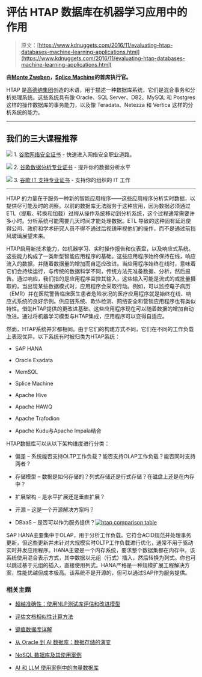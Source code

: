 # 评估 HTAP 数据库在机器学习应用中的作用

> 原文：[https://www.kdnuggets.com/2016/11/evaluating-htap-databases-machine-learning-applications.html](https://www.kdnuggets.com/2016/11/evaluating-htap-databases-machine-learning-applications.html)

**由[Monte Zweben](https://www.linkedin.com/in/mzweben)，[Splice Machine](http://www.splicemachine.com/)的首席执行官。**

HTAP 是[高德纳集团](https://www.gartner.com/doc/2657815/hybrid-transactionanalytical-processing-foster-opportunities)创造的术语，用于描述一种数据库系统，它们是混合事务和分析处理系统。这些系统具有像 Oracle、SQL Server、DB2、MySQL 和 Postgres 这样的操作数据库的事务能力，以及像 Teradata、Netezza 和 Vertica 这样的分析系统的能力。

* * *

## 我们的三大课程推荐

![](../Images/0244c01ba9267c002ef39d4907e0b8fb.png) 1\. [谷歌网络安全证书](https://www.kdnuggets.com/google-cybersecurity) - 快速进入网络安全职业道路。

![](../Images/e225c49c3c91745821c8c0368bf04711.png) 2\. [谷歌数据分析专业证书](https://www.kdnuggets.com/google-data-analytics) - 提升你的数据分析水平

![](../Images/0244c01ba9267c002ef39d4907e0b8fb.png) 3\. [谷歌 IT 支持专业证书](https://www.kdnuggets.com/google-itsupport) - 支持你的组织的 IT 工作

* * *

HTAP 的力量在于服务一种新的智能应用程序——这些应用程序分析实时数据，以提供尽可能及时的洞察。以前的数据库无法服务于这种应用，因为数据必须通过 ETL（提取、转换和加载）过程从操作系统移动到分析系统，这个过程通常需要许多小时。分析系统可能需要几天时间才能处理数据。ETL 导致的这种固有延迟使得公司、政府和学术研究人员不得不通过后视镜审视他们的操作，而不是通过前挡风玻璃展望未来。

HTAP启用新技术能力，如机器学习、实时操作报告和仪表盘，以及响应式系统。这些能力构成了一类新型智能应用程序的基础。这些应用程序始终保持在线，响应流入的数据，并随着数据量的增加而自适应改进。当应用程序始终在线时，意味着它们会持续运行，与传统的数据科学不同，传统方法先准备数据、分析，然后报告。通过响应，我们指的是应用程序监控其输入，这些输入可能是流式的或批量摄取的，当出现某些数据模式时，应用程序会采取行动。例如，可以监控电子病历（EMR）并在医院警告临床医生患者危险状况的医疗应用程序就是始终在线、响应式系统的良好示例。供应链系统、欺诈检测、网络安全和营销应用程序也有类似特性。借助HTAP提供的更改进基础，这些应用程序现在可以随着数据的增加自动改进。通过将机器学习模型与HTAP集成，应用程序可以变得自适应。

然而，HTAP系统并非都相同。由于它们的构建方式不同，它们在不同的工作负载上表现优异。以下系统有时被归类为HTAP系统：

+   SAP HANA

+   Oracle Exadata

+   MemSQL

+   Splice Machine

+   Apache Hive

+   Apache HAWQ

+   Apache Trafodion

+   Apache Kudu与Apache Impala结合

HTAP数据库可以从以下架构维度进行分类：

+   偏差 – 系统能否支持OLTP工作负载？能否支持OLAP工作负载？能否同时支持两者？

+   存储模型 – 数据是如何存储的？列式存储还是行式存储？在磁盘上还是在内存中？

+   扩展架构 – 是水平扩展还是垂直扩展？

+   开源 – 这是一个开源解决方案吗？

+   DBaaS – 是否可以作为服务提供？[![htap comparison table](../Images/ba9cab2931902c01ec8fc06322c477e5.png)](/wp-content/uploads/htap-comparison-table.jpg)

SAP HANA主要集中于OLAP，用于分析工作负载。它符合ACID规范并处理事务更新，但这些更新并未针对大规模实时OLTP工作负载进行优化，通常不用于驱动实时并发应用程序。HANA主要是一个内存系统，要求整个数据集都在内存中。该系统使用混合表示方式，其中数据以元组（行式）插入，然后转换为列式。你也可以跳过基于元组的插入，直接使用列式。HANA严格是一种规模扩展工程解决方案，性能优越但成本极高。该系统不是开源的，但可以通过SAP作为服务提供。

### 相关主题

+   [超越准确性：使用NLP测试库评估和改进模型](https://www.kdnuggets.com/2023/04/john-snow-beyond-accuracy-nlp-test-library.html)

+   [评估文档相似性计算方法](https://www.kdnuggets.com/evaluating-methods-for-calculating-document-similarity)

+   [键值数据库详解](https://www.kdnuggets.com/2021/04/nosql-explained-understanding-key-value-databases.html)

+   [从 Oracle 到 AI 数据库：数据存储的演变](https://www.kdnuggets.com/2022/02/oracle-databases-ai-evolution-data-storage.html)

+   [NoSQL 数据库及其使用案例](https://www.kdnuggets.com/2023/03/nosql-databases-cases.html)

+   [AI 和 LLM 使用案例中的向量数据库](https://www.kdnuggets.com/vector-databases-in-ai-and-llm-use-cases)
